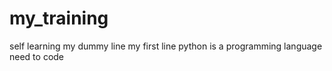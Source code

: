 # my_training
self learning 
my dummy line
my first line
python is a programming language need to code
